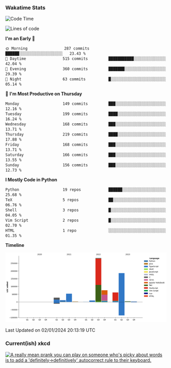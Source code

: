 ### Wakatime Stats
<!--START_SECTION:waka-->
![Code Time](http://img.shields.io/badge/Code%20Time-2%2C236%20hrs%201%20min-blue)

![Lines of code](https://img.shields.io/badge/From%20Hello%20World%20I%27ve%20Written-717.0%20thousand%20lines%20of%20code-blue)

**I'm an Early 🐤** 

```text
🌞 Morning                287 commits         ██████░░░░░░░░░░░░░░░░░░░   23.43 % 
🌆 Daytime                515 commits         ███████████░░░░░░░░░░░░░░   42.04 % 
🌃 Evening                360 commits         ███████░░░░░░░░░░░░░░░░░░   29.39 % 
🌙 Night                  63 commits          █░░░░░░░░░░░░░░░░░░░░░░░░   05.14 % 
```
📅 **I'm Most Productive on Thursday** 

```text
Monday                   149 commits         ███░░░░░░░░░░░░░░░░░░░░░░   12.16 % 
Tuesday                  199 commits         ████░░░░░░░░░░░░░░░░░░░░░   16.24 % 
Wednesday                168 commits         ███░░░░░░░░░░░░░░░░░░░░░░   13.71 % 
Thursday                 219 commits         ████░░░░░░░░░░░░░░░░░░░░░   17.88 % 
Friday                   168 commits         ███░░░░░░░░░░░░░░░░░░░░░░   13.71 % 
Saturday                 166 commits         ███░░░░░░░░░░░░░░░░░░░░░░   13.55 % 
Sunday                   156 commits         ███░░░░░░░░░░░░░░░░░░░░░░   12.73 % 
```


**I Mostly Code in Python** 

```text
Python                   19 repos            ██████░░░░░░░░░░░░░░░░░░░   25.68 % 
TeX                      5 repos             ██░░░░░░░░░░░░░░░░░░░░░░░   06.76 % 
Shell                    3 repos             █░░░░░░░░░░░░░░░░░░░░░░░░   04.05 % 
Vim Script               2 repos             █░░░░░░░░░░░░░░░░░░░░░░░░   02.70 % 
HTML                     1 repo              ░░░░░░░░░░░░░░░░░░░░░░░░░   01.35 % 
```



**Timeline**

![Lines of Code chart](https://raw.githubusercontent.com/joshuajeschek/joshuajeschek/main/assets/bar_graph.png)


 Last Updated on 02/01/2024 20:13:19 UTC
<!--END_SECTION:waka-->

### Current(ish) xkcd
<a id="xkcd-a" title="A really mean prank you can play on someone who's picky about words is to add a 'definitely->definitively' autocorrect rule to their keyboard." href="https://www.xkcd.com" target="_blank">
        <img align="center" id="xkcd-img" src="https://imgs.xkcd.com/comics/definitely.png" alt="A really mean prank you can play on someone who's picky about words is to add a 'definitely->definitively' autocorrect rule to their keyboard." height=300 />
</a>
